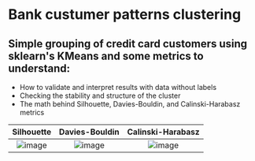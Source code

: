 # Bank custumer patterns clustering

## Simple grouping of credit card customers using sklearn's KMeans and some metrics to understand:
- How to validate and interpret results with data without labels
- Checking the stability and structure of the cluster
- The math behind Silhouette, Davies-Bouldin, and Calinski-Harabasz metrics

Silhouette                 |  Davies-Bouldin            |  Calinski-Harabasz
:-------------------------:|:-------------------------: |:-------------------------:
![image](https://user-images.githubusercontent.com/89262324/229256380-d244d67c-fab3-4d25-9a80-f5906e1ed617.png) |![image](https://user-images.githubusercontent.com/89262324/229256335-6ee3e162-36c6-40b2-87dc-38e1440d5bab.png)| ![image](https://user-images.githubusercontent.com/89262324/229255897-868b1ea7-7055-40e7-bbc8-2ff1156d6432.png)


